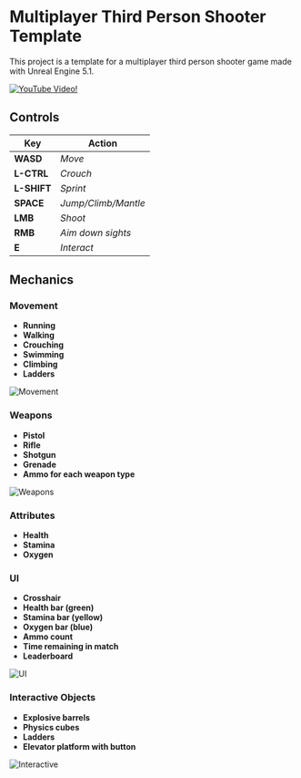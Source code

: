 # Multiplayer Third Person Shooter Template

This project is a template for a multiplayer third person shooter game made with Unreal Engine 5.1.

[![YouTube Video!](https://i.ibb.co/chqPL0d/SG-Git-Cover.jpg)](https://www.youtube.com/watch?v=J6GD1H90EJk)

## Controls

| Key     | Action                  |
|---------|-------------------------|
| **WASD**| *Move*              |
| **L-CTRL** | *Crouch*              |
| **L-SHIFT**| *Sprint*                 |
| **SPACE** | *Jump/Climb/Mantle*    |
| **LMB**   | *Shoot*                |
| **RMB**   | *Aim down sights*      |
| **E**     | *Interact*             |

## Mechanics

### Movement

- **Running**
- **Walking**
- **Crouching**
- **Swimming**
- **Climbing**
- **Ladders**

![Movement](https://i.ibb.co/VVv3V28/SG-Movement.jpg)

### Weapons

- **Pistol**
- **Rifle**
- **Shotgun**
- **Grenade**
- **Ammo for each weapon type**

![Weapons](https://i.ibb.co/ZGGSGmB/SG-Weapons.jpg)

### Attributes

- **Health**
- **Stamina**
- **Oxygen**

### UI

- **Crosshair**
- **Health bar (green)**
- **Stamina bar (yellow)**
- **Oxygen bar (blue)**
- **Ammo count**
- **Time remaining in match**
- **Leaderboard**

![UI](https://i.ibb.co/cLjysRn/SG-UI.jpg)

### Interactive Objects

- **Explosive barrels**
- **Physics cubes**
- **Ladders**
- **Elevator platform with button**

![Interactive](https://i.ibb.co/8xyJRn3/SG-interact.jpg)